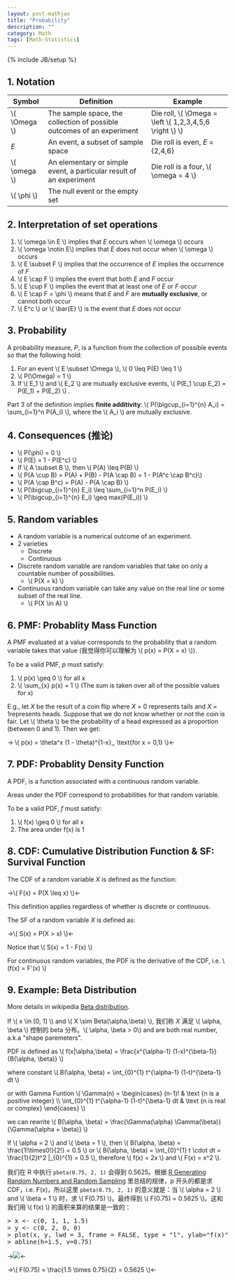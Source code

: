 ```yaml
---
layout: post-mathjax
title: "Probability"
description: ""
category: Math
tags: [Math-Statistics]
---
```

{% include JB/setup %}

## 1. Notation 

| Symbol         | Definition                                                             | Example                                                   |
|----------------|------------------------------------------------------------------------|-----------------------------------------------------------|
| \\( \Omega \\) | The sample space, the collection of possible outcomes of an experiment | Die roll, \\( \Omega = \left \\{ 1,2,3,4,5,6 \right \\} \\) |
| _E_            | An event, a subset of sample space                                     | Die roll is even, _E_ = {2,4,6}                           |
| \\( \omega \\) | An elementary or simple event, a particular result of an experiment    | Die roll is a four, \\( \omega = 4 \\)                    |
| \\( \phi \\)   | The null event or the empty set                                        | |

## 2. Interpretation of set operations

1. \\( \omega \in E \\) implies that _E_ occurs when \\( \omega \\) occurs
2. \\( \omega \notin E\\) implies that _E_ does not occur when \\( \omega \\) occurs
3. \\( E \subset F \\) implies that the occurrence of _E_ implies the occurrence of _F_
4. \\( E \cap F \\) implies the event that both _E_ and _F_ occur
5. \\( E \cup F \\) implies the event that at least one of _E_ or _F_ occur
6. \\( E \cap F = \phi \\) means that _E_ and _F_ are **mutually exclusive**, or cannot both occur
7. \\( E\^c \\) or \\( \bar{E} \\) is the event that _E_ does not occur

## 3. Probability

A probability measure, _P_, is a function from the collection of possible events so that the following hold:

1. For an event \\( E \subset \Omega \\), \\( 0 \leq P(E) \leq 1 \\)
2. \\( P(\Omega) = 1 \\)
3. If \\( E_1 \\) and \\( E_2 \\) are mutually exclusive events, \\( P(E_1 \cup E_2) = P(E_1) + P(E_2) \\) .

Part 3 of the definition implies **finite additivity**: \\( P(\bigcup\_{i=1}^{n} A_i) = \sum\_{i=1}\^n P(A_i) \\), where the \\( A_i \\) are mutually exclusive. 

## 4. Consequences (推论)

* \\( P(\phi) = 0 \\)
* \\( P(E) = 1 - P(E\^c) \\)
* If \\( A \subset B \\), then \\( P(A) \leq P(B) \\)
* \\( P(A \cup B) = P(A) + P(B) - P(A \cap B) = 1 - P(A\^c \cap B\^c)\\)
* \\( P(A \cap B\^c) = P(A) - P(A \cap B) \\)
* \\( P(\bigcup\_{i=1}^{n} E_i) \leq \sum\_{i=1}\^n P(E_i) \\)
* \\( P(\bigcup\_{i=1}^{n} E_i) \geq max(P(E_i)) \\)

## 5. Random variables

* A random variable is a numerical outcome of an experiment.
* 2 varieties
	* Discrete 
	* Continuous
* Discrete random variable are random variables that take on only a countable number of possibilities.
	* \\( P(X = k) \\)
* Continuous random variable can take any value on the real line or some subset of the real line.
	* \\( P(X \in A) \\)

## 6. PMF: Probablity Mass Function

A PMF evaluated at a value corresponds to the probability that a random variable takes that value (我觉得你可以理解为 \\( p(x) = P(X = x) \\)). 

To be a valid PMF, _p_ must satisfy: 

1. \\( p(x) \geq 0 \\) for all x 
2. \\( \sum_{x} p(x) = 1 \\) (The sum is taken over all of the possible values for x)

E.g., let _X_ be the result of a coin flip where _X_ = 0 represents tails and _X_ = 1represents heads. Suppose that we do not know whether or not the coin is fair. Let \\( \theta \\) be the probability of a head expressed as a proportion (between 0 and 1). Then we get: 

-> \\( p(x) = \theta\^x (1 - \theta)\^{1-x},\, \text{for x = 0,1} \\)<-

## 7. PDF: Probablity Density Function

A PDF, is a function associated with a continuous random variable.  

Areas under the PDF correspond to probabilities for that random variable.  

To be a valid PDF, _f_ must satisfy:

1. \\( f(x) \geq 0 \\) for all x 
2. The area under f(x) is 1

## 8. CDF: Cumulative Distribution Function & SF: Survival Function

The CDF of a random variable _X_ is defined as the function:

->\\( F(x) = P(X \leq x) \\)<-

This definition applies regardless of whether is discrete or continuous.  

The SF of a random variable _X_ is defined as:

->\\( S(x) = P(X > x) \\)<-

Notice that \\( S(x) = 1 - F(x) \\)

For continuous random variables, the PDF is the derivative of the CDF, i.e. \\(f(x) = F'(x) \\) 

## 9. Example: Beta Distribution

More details in wikipedia [Beta distribution](http://en.wikipedia.org/wiki/Beta_distribution).  

If \\( x \in [0, 1] \\) and \\( X \sim Beta(\alpha,\beta) \\), 我们称 _X_ 满足 \\( \alpha, \beta \\) 控制的 beta 分布。\\( \alpha, \beta > 0\\) and are both real number, a.k.a "shape paremeters".  

PDF is defined as \\( f(x|\alpha,\beta) = \frac{x\^{\alpha-1} (1-x)\^{\beta-1}}{B(\alpha, \beta)} \\)

where constant \\( B(\alpha, \beta) = \int\_{0}\^{1} t\^{\alpha-1} (1-t)\^{\beta-1} dt \\)

or with Gamma Funtion \\( \Gamma(n) = \begin{cases} (n-1)! & \text {n is a positive integer} \\\\ \int_{0}^{1} t^{\alpha-1} (1-t)^{\beta-1} dt & \text {n is real or complex} \end{cases} \\) 

we can rewrite \\( B(\alpha, \beta) = \frac{\Gamma(\alpha) \Gamma(\beta)}{\Gamma(\alpha + \beta)} \\)

If \\( \alpha = 2 \\) and \\( \beta = 1 \\), then \\( B(\alpha, \beta) = \frac{1!\times0!}{2!} = 0.5 \\) or \\( B(\alpha, \beta) = \int_{0}^{1} t \cdot dt = \frac{1}{2}t\^2 |\_{0}\^{1} = 0.5 \\), therefore \\( f(x) = 2x \\) and \\( F(x) = x\^2 \\).  

我们在 R 中执行 `pbeta(0.75, 2, 1)` 会得到 0.5625。根据 [R Generating Random Numbers and Random Sampling](http://erikyao.github.io/r/2014/07/08/r-generating-random-numbers-and-random-sampling/) 里总结的规律，p 开头的都是求 CDF，i.e. F(x)，所以这里 `pbeta(0.75, 2, 1)` 的意义就是：当 \\( \alpha = 2 \\) and \\( \beta = 1 \\) 时，求 \\( F(0.75) \\)。最终得到 \\( F(0.75) = 0.5625 \\)。这和我们用 \\( f(x) \\) 的面积来算的结果是一致的：

<pre class="prettyprint linenums">
&gt; x &lt;- c(0, 1, 1, 1.5)
&gt; y &lt;- c(0, 2, 0, 0)
&gt; plot(x, y, lwd = 3, frame = FALSE, type = "l", ylab="f(x)")
&gt; abline(h=1.5, v=0.75)
</pre>

->![](http://ww4.sinaimg.cn/mw690/74879eb2gw1ek4bhntab0j208o07g3yh.jpg)<-

->\\( F(0.75) = \frac{1.5 \times 0.75}{2} = 0.5625 \\)<-